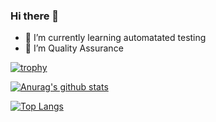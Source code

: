 ### Hi there 👋

- 🌱 I’m currently learning automatated testing
- 👯 I’m Quality Assurance

[![trophy](https://github-profile-trophy.vercel.app/?username=aekachaiboonruang&theme=onedark)](https://github.com/ryo-ma/github-profile-trophy)

[![Anurag's github stats](https://github-readme-stats.vercel.app/api?username=AekachaiBoonruang&show_icons=true&theme=radical&count_private=true)](https://github.com/anuraghazra/github-readme-stats)

[![Top Langs](https://github-readme-stats.vercel.app/api/top-langs/?username=AekachaiBoonruang&show_icons=true&theme=radical&count_private=true&layout=compact)](https://github.com/anuraghazra/github-readme-stats)

